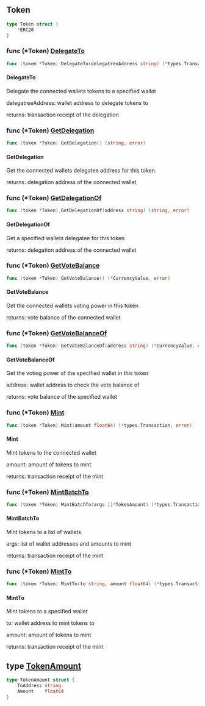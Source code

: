 
## Token

```go
type Token struct {
    *ERC20
}
```

### func \(\*Token\) [DelegateTo](<https://github.com/thirdweb-dev/go-sdk/blob/main/pkg/thirdweb/token.go#L157>)

```go
func (token *Token) DelegateTo(delegatreeAddress string) (*types.Transaction, error)
```

#### DelegateTo

Delegate the connected wallets tokens to a specified wallet

delegatreeAddress: wallet address to delegate tokens to

returns: transaction receipt of the delegation

### func \(\*Token\) [GetDelegation](<https://github.com/thirdweb-dev/go-sdk/blob/main/pkg/thirdweb/token.go#L66>)

```go
func (token *Token) GetDelegation() (string, error)
```

#### GetDelegation

Get the connected wallets delegatee address for this token\.

returns: delegation address of the connected wallet

### func \(\*Token\) [GetDelegationOf](<https://github.com/thirdweb-dev/go-sdk/blob/main/pkg/thirdweb/token.go#L75>)

```go
func (token *Token) GetDelegationOf(address string) (string, error)
```

#### GetDelegationOf

Get a specified wallets delegatee for this token

returns: delegation address of the connected wallet

### func \(\*Token\) [GetVoteBalance](<https://github.com/thirdweb-dev/go-sdk/blob/main/pkg/thirdweb/token.go#L41>)

```go
func (token *Token) GetVoteBalance() (*CurrencyValue, error)
```

#### GetVoteBalance

Get the connected wallets voting power in this token

returns: vote balance of the connected wallet

### func \(\*Token\) [GetVoteBalanceOf](<https://github.com/thirdweb-dev/go-sdk/blob/main/pkg/thirdweb/token.go#L52>)

```go
func (token *Token) GetVoteBalanceOf(address string) (*CurrencyValue, error)
```

#### GetVoteBalanceOf

Get the voting power of the specified wallet in this token

address: wallet address to check the vote balance of

returns: vote balance of the specified wallet

### func \(\*Token\) [Mint](<https://github.com/thirdweb-dev/go-sdk/blob/main/pkg/thirdweb/token.go#L91>)

```go
func (token *Token) Mint(amount float64) (*types.Transaction, error)
```

#### Mint

Mint tokens to the connected wallet

amount: amount of tokens to mint

returns: transaction receipt of the mint

### func \(\*Token\) [MintBatchTo](<https://github.com/thirdweb-dev/go-sdk/blob/main/pkg/thirdweb/token.go#L125>)

```go
func (token *Token) MintBatchTo(args []*TokenAmount) (*types.Transaction, error)
```

#### MintBatchTo

Mint tokens to a list of wallets

args: list of wallet addresses and amounts to mint

returns: transaction receipt of the mint

### func \(\*Token\) [MintTo](<https://github.com/thirdweb-dev/go-sdk/blob/main/pkg/thirdweb/token.go#L104>)

```go
func (token *Token) MintTo(to string, amount float64) (*types.Transaction, error)
```

#### MintTo

Mint tokens to a specified wallet

to: wallet address to mint tokens to

amount: amount of tokens to mint

returns: transaction receipt of the mint

## type [TokenAmount](<https://github.com/thirdweb-dev/go-sdk/blob/main/pkg/thirdweb/types.go#L102-L105>)

```go
type TokenAmount struct {
    ToAddress string
    Amount    float64
}
```
